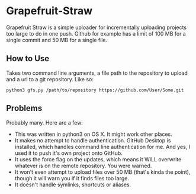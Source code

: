 # Grapefruit-Straw
Grapefruit Straw is a simple uploader for incrementally uploading projects too large to do in one push. Github for example has a limit of 100 MB for a single
commit and 50 MB for a single file.
## How to Use
Takes two command line arguments, a file path to the repository to upload and
a url to a git repository. Like so:
```python3
python3 gfs.py /path/to/repository https://github.com/User/Some.git
```

## Problems
Probably many. Here are a few:
* This was written in python3 on OS X. It might work other places.
* It makes no attempt to handle authentication. GitHub Desktop is installed,
which handles command line authentication for me. And yes, I used it to push it's own project onto GitHub.
* It uses the force flag on the updates, which means it WILL overwrite whatever
is on the remote repository. You were warned.
* It won't even attempt to upload files over 50 MB (that's kinda the point),
though it will warn you if it finds files too large.
* It doesn't handle symlinks, shortcuts or aliases.
